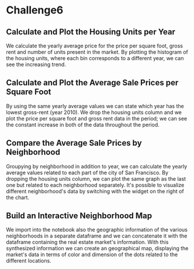 # Challenge6

## Calculate and Plot the Housing Units per Year

We calculate the yearly average price for the price per square foot, gross rent and number of units present in the market. By plotting the histogram of the housing units, where each bin corresponds to a different year, we can see the increasing trend.

## Calculate and Plot the Average Sale Prices per Square Foot

By using the same yearly average values we can state which year has the lowest gross-rent (year 2010). We drop the housing units column and we plot the price per square foot and gross rent data in the period; we can see the constant increase in both of the data throughout the period.

## Compare the Average Sale Prices by Neighborhood

Groupying by neighborhood in addition to year, we can calculate the yearly average values related to each part of the city of San Francisco. By dropping the housing units column, we can plot the same graph as the last one but related to each neighborhood separately. It's possible to visualize different neighborhood's data by switching with the widget on the right of the chart.

## Build an Interactive Neighborhood Map

We import into the notebook also the geographic information of the various neighborhoods in a separate dataframe and we can concatenate it with the dataframe containing the real estate market's information. With this synthesized information we can create an geographical map, displaying the market's data in terms of color and dimension of the dots related to the different locations.
